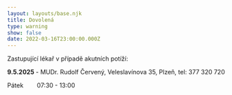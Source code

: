```yaml
---
layout: layouts/base.njk
title: Dovolená
type: warning
show: false
date: 2022-03-16T23:00:00.000Z
---
```

Zastupující lékař v případě akutních potíží:

**9.5.2025** - MUDr. Rudolf Červený, Veleslavínova 35, Plzeň, tel: 377 320 720

Pátek        07:30 - 13:00